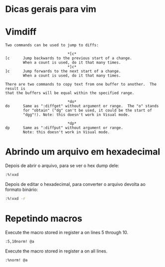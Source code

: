 # Dicas gerais para vim

# Vimdiff

    Two commands can be used to jump to diffs:

                                *[c*
    [c		Jump backwards to the previous start of a change.
            When a count is used, do it that many times.
                                *]c*
    ]c		Jump forwards to the next start of a change.
            When a count is used, do it that many times.

    There are two commands to copy text from one buffer to another.  The result is
    that the buffers will be equal within the specified range.

                                *do*
    do		Same as ":diffget" without argument or range.  The "o" stands
            for "obtain" ("dg" can't be used, it could be the start of
            "dgg"!). Note: this doesn't work in Visual mode.

                                *dp*
    dp		Same as ":diffput" without argument or range.
            Note: this doesn't work in Visual mode.

# Abrindo um arquivo em hexadecimal

Depois de abrir o arquivo, para se ver o hex dump dele:

~~~ Bash
:%!xxd
~~~

Depois de editar o hexadecimal, para converter o arquivo devolta ao formato binário:

~~~ Bash
:%!xxd -r
~~~

# Repetindo macros

Execute the macro stored in register a on lines 5 through 10.

~~~ Bash
:5,10norm! @a
~~~

Execute the macro stored in register a on all lines.

~~~ Bash
:%norm! @a
~~~
